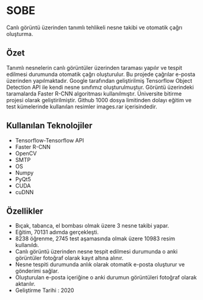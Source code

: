 # SOBE
 Canlı görüntü üzerinden tanımlı tehlikeli nesne takibi ve otomatik çağrı oluşturma.
 
## Özet
Tanımlı nesnelerin canlı görüntüler üzerinden taraması yapılır ve tespit edilmesi durumunda otomatik çağrı oluşturulur. Bu projede çağrılar e-posta üzerinden yapılmaktadır. Google tarafından geliştirilmiş Tensorflow Object Detection API ile kendi nesne sınıfımız oluşturulmuştur. Görüntü üzerindeki taramalarda Faster R-CNN algoritması kullanılmıştır. Üniversite bitirme projesi olarak geliştirilmiştir. Github 1000 dosya limitinden dolayı eğitim ve test kümelerinde kullanılan resimler images.rar içerisindedir. 

## Kullanılan Teknolojiler
 * Tensorflow-Tensorflow API
 * Faster R-CNN
 * OpenCV
 * SMTP
 * OS
 * Numpy
 * PyQt5
 * CUDA
 * cuDNN
 
## Özellikler
 * Bıçak, tabanca, el bombası olmak üzere 3 nesne takibi yapar.
 * Eğitim, 70131 adımda gerçekleşti.
 * 8238 öğrenme, 2745 test aşamasında olmak üzere 10983 resim kullanıldı.
 * Canlı görüntü üzerinden nesne tespit edilmesi durumunda o anki görüntüler fotoğraf olarak kayıt altına alınır.
 * Nesne tespiti durumunda anlık olarak otomatik e-posta oluşturur ve gönderimi sağlar.
 * Oluşturulan e-posta içeriğine o anki durumun görüntüleri fotoğraf olarak aktarılır.
 * Geliştirme Tarihi : 2020
